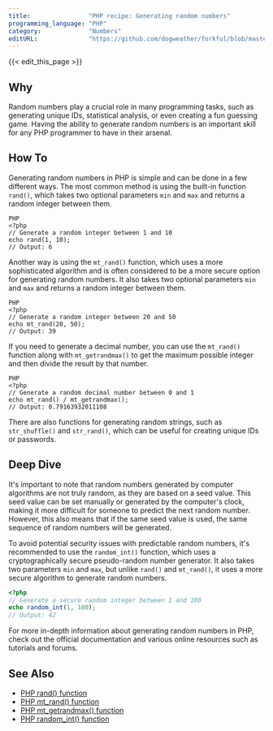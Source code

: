 ```yaml
---
title:                "PHP recipe: Generating random numbers"
programming_language: "PHP"
category:             "Numbers"
editURL:              "https://github.com/dogweather/forkful/blob/master/content/en/php/generating-random-numbers.md"
---
```


{{< edit_this_page >}}

## Why
Random numbers play a crucial role in many programming tasks, such as generating unique IDs, statistical analysis, or even creating a fun guessing game. Having the ability to generate random numbers is an important skill for any PHP programmer to have in their arsenal.

## How To
Generating random numbers in PHP is simple and can be done in a few different ways. The most common method is using the built-in function `rand()`, which takes two optional parameters `min` and `max` and returns a random integer between them.

```
PHP
<?php
// Generate a random integer between 1 and 10 
echo rand(1, 10);
// Output: 6
```

Another way is using the `mt_rand()` function, which uses a more sophisticated algorithm and is often considered to be a more secure option for generating random numbers. It also takes two optional parameters `min` and `max` and returns a random integer between them.

```
PHP
<?php
// Generate a random integer between 20 and 50 
echo mt_rand(20, 50);
// Output: 39
```

If you need to generate a decimal number, you can use the `mt_rand()` function along with `mt_getrandmax()` to get the maximum possible integer and then divide the result by that number.

```
PHP
<?php
// Generate a random decimal number between 0 and 1
echo mt_rand() / mt_getrandmax();
// Output: 0.79163932011108
```

There are also functions for generating random strings, such as `str_shuffle()` and `str_rand()`, which can be useful for creating unique IDs or passwords.

## Deep Dive
It's important to note that random numbers generated by computer algorithms are not truly random, as they are based on a seed value. This seed value can be set manually or generated by the computer's clock, making it more difficult for someone to predict the next random number. However, this also means that if the same seed value is used, the same sequence of random numbers will be generated.

To avoid potential security issues with predictable random numbers, it's recommended to use the `random_int()` function, which uses a cryptographically secure pseudo-random number generator. It also takes two parameters `min` and `max`, but unlike `rand()` and `mt_rand()`, it uses a more secure algorithm to generate random numbers.

```PHP
<?php
// Generate a secure random integer between 1 and 100
echo random_int(1, 100);
// Output: 42
```

For more in-depth information about generating random numbers in PHP, check out the official documentation and various online resources such as tutorials and forums.

## See Also
- [PHP rand() function](https://www.php.net/manual/en/function.rand.php)
- [PHP mt_rand() function](https://www.php.net/manual/en/function.mt-rand.php)
- [PHP mt_getrandmax() function](https://www.php.net/manual/en/function.mt-getrandmax.php)
- [PHP random_int() function](https://www.php.net/manual/en/function.random-int.php)